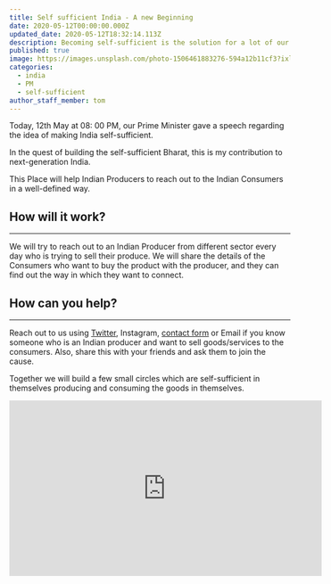 ```yaml
---
title: Self sufficient India - A new Beginning
date: 2020-05-12T00:00:00.000Z
updated_date: 2020-05-12T18:32:14.113Z
description: Becoming self-sufficient is the solution for a lot of our problems.
published: true
image: https://images.unsplash.com/photo-1506461883276-594a12b11cf3?ixlib=rb-1.2.1&ixid=eyJhcHBfaWQiOjEyMDd9&auto=format&fit=crop&w=800&q=60
categories:
  - india
  - PM
  - self-sufficient
author_staff_member: tom
---
```

Today, 12th May at 08: 00 PM, our Prime Minister gave a speech regarding the idea of making India self-sufficient.

In the quest of building the self-sufficient Bharat, this is my contribution to next-generation India.

This Place will help Indian Producers to reach out to the Indian Consumers in a well-defined way.

## How will it work?

- - -

We will try to reach out to an Indian Producer from different sector every day who is trying to sell their produce. We will share the details of the Consumers who want to buy the product with the producer, and they can find out the way in which they want to connect.

## How can you help?

- - -

Reach out to us using [Twitter](https://twitter.com/selfsuf06571662), Instagram, [contact form](/contact/) or Email if you know someone who is an Indian producer and want to sell goods/services to the consumers. Also, share this with your friends and ask them to join the cause.

Together we will build a few small circles which are self-sufficient in themselves producing and consuming the goods in themselves.



<iframe width="560" height="315" src="https://www.youtube.com/embed/I21h9LFjLM8" frameborder="0" allow="accelerometer; autoplay; encrypted-media; gyroscope; picture-in-picture" allowfullscreen></iframe>